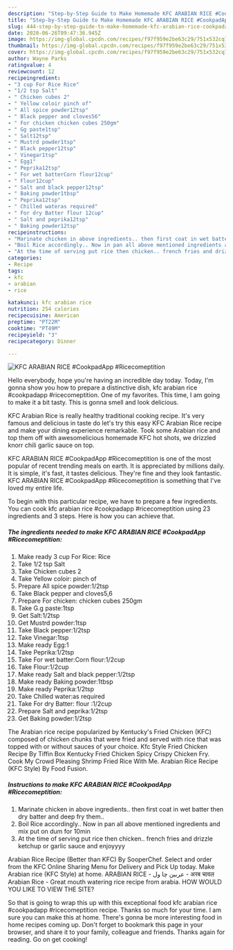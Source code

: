 ```yaml
---
description: "Step-by-Step Guide to Make Homemade KFC ARABIAN RICE #CookpadApp #Ricecomeptition"
title: "Step-by-Step Guide to Make Homemade KFC ARABIAN RICE #CookpadApp #Ricecomeptition"
slug: 444-step-by-step-guide-to-make-homemade-kfc-arabian-rice-cookpadapp-ricecomeptition
date: 2020-06-26T09:47:36.945Z
image: https://img-global.cpcdn.com/recipes/f97f959e2be63c29/751x532cq70/kfc-arabian-rice-cookpadapp-ricecomeptition-recipe-main-photo.jpg
thumbnail: https://img-global.cpcdn.com/recipes/f97f959e2be63c29/751x532cq70/kfc-arabian-rice-cookpadapp-ricecomeptition-recipe-main-photo.jpg
cover: https://img-global.cpcdn.com/recipes/f97f959e2be63c29/751x532cq70/kfc-arabian-rice-cookpadapp-ricecomeptition-recipe-main-photo.jpg
author: Wayne Parks
ratingvalue: 4
reviewcount: 12
recipeingredient:
- "3 cup For Rice Rice"
- "1/2 tsp Salt"
- " Chicken cubes 2"
- " Yellow coloir pinch of"
- " All spice powder12tsp"
- " Black pepper and cloves56"
- " For chicken chicken cubes 250gm"
- " Gg paste1tsp"
- " Salt12tsp"
- " Mustrd powder1tsp"
- " Black pepper12tsp"
- " Vinegar1tsp"
- " Egg1"
- " Peprika12tsp"
- " For wet batterCorn flour12cup"
- " Flour12cup"
- " Salt and black pepper12tsp"
- " Baking powder1tbsp"
- " Peprika12tsp"
- " Chilled wateras required"
- " For dry Batter flour 12cup"
- " Salt and peprika12tsp"
- " Baking powder12tsp"
recipeinstructions:
- "Marinate chicken in above ingredients.. then first coat in wet batter then dry batter and deep fry them.."
- "Boil Rice accordingly.. Now in pan all above mentioned ingredients and mix put on dum for 10min"
- "At the time of serving put rice then chicken.. french fries and drizzle ketchup or garlic sauce and enjoyyyy"
categories:
- Recipe
tags:
- kfc
- arabian
- rice

katakunci: kfc arabian rice 
nutrition: 254 calories
recipecuisine: American
preptime: "PT22M"
cooktime: "PT49M"
recipeyield: "3"
recipecategory: Dinner

---
```



![KFC ARABIAN RICE #CookpadApp #Ricecomeptition](https://img-global.cpcdn.com/recipes/f97f959e2be63c29/751x532cq70/kfc-arabian-rice-cookpadapp-ricecomeptition-recipe-main-photo.jpg)

Hello everybody, hope you're having an incredible day today. Today, I'm gonna show you how to prepare a distinctive dish, kfc arabian rice #cookpadapp #ricecomeptition. One of my favorites. This time, I am going to make it a bit tasty. This is gonna smell and look delicious.

KFC Arabian Rice is really healthy traditional cooking recipe. It&#39;s very famous and delicious in taste do let&#39;s try this easy KFC Arabian Rice recipe and make your dining experience remarkable. Took some Arabian rice and top them off with awesomelicious homemade KFC hot shots, we drizzled knorr chili garlic sauce on top.

KFC ARABIAN RICE #CookpadApp #Ricecomeptition is one of the most popular of recent trending meals on earth. It is appreciated by millions daily. It is simple, it's fast, it tastes delicious. They're fine and they look fantastic. KFC ARABIAN RICE #CookpadApp #Ricecomeptition is something that I've loved my entire life.


To begin with this particular recipe, we have to prepare a few ingredients. You can cook kfc arabian rice #cookpadapp #ricecomeptition using 23 ingredients and 3 steps. Here is how you can achieve that.

<!--inarticleads1-->

##### The ingredients needed to make KFC ARABIAN RICE #CookpadApp #Ricecomeptition:

1. Make ready 3 cup For Rice: Rice
1. Take 1/2 tsp Salt
1. Take  Chicken cubes 2
1. Take  Yellow coloir: pinch of
1. Prepare  All spice powder:1/2tsp
1. Take  Black pepper and cloves5,6
1. Prepare  For chicken: chicken cubes 250gm
1. Take  G.g paste:1tsp
1. Get  Salt:1/2tsp
1. Get  Mustrd powder:1tsp
1. Take  Black pepper:1/2tsp
1. Take  Vinegar:1tsp
1. Make ready  Egg:1
1. Take  Peprika:1/2tsp
1. Take  For wet batter:Corn flour:1/2cup
1. Take  Flour:1/2cup
1. Make ready  Salt and black pepper:1/2tsp
1. Make ready  Baking powder:1tbsp
1. Make ready  Peprika:1/2tsp
1. Take  Chilled water:as required
1. Take  For dry Batter: flour :1/2cup
1. Prepare  Salt and peprika:1/2tsp
1. Get  Baking powder:1/2tsp


The Arabian rice recipe popularized by Kentucky&#39;s Fried Chicken (KFC) composed of chicken chunks that were fried and served with rice that was topped with or without sauces of your choice. Kfc Style Fried Chicken Recipe By Tiffin Box Kentucky Fried Chicken Spicy Crispy Chicken Fry. Cook My Crowd Pleasing Shrimp Fried Rice With Me. Arabian Rice Recipe (KFC Style) By Food Fusion. 

<!--inarticleads2-->

##### Instructions to make KFC ARABIAN RICE #CookpadApp #Ricecomeptition:

1. Marinate chicken in above ingredients.. then first coat in wet batter then dry batter and deep fry them..
1. Boil Rice accordingly.. Now in pan all above mentioned ingredients and mix put on dum for 10min
1. At the time of serving put rice then chicken.. french fries and drizzle ketchup or garlic sauce and enjoyyyy


Arabian Rice Recipe (Better than KFC) By SooperChef. Select and order from the KFC Online Sharing Menu for Delivery and Pick Up today. Make Arabian rice (KFC Style) at home. ARABIAN RICE - عربین چا ول - अरब चावल Arabian Rice - Great mouth watering rice recipe from arabia. HOW WOULD YOU LIKE TO VIEW THE SITE? 

So that is going to wrap this up with this exceptional food kfc arabian rice #cookpadapp #ricecomeptition recipe. Thanks so much for your time. I am sure you can make this at home. There's gonna be more interesting food in home recipes coming up. Don't forget to bookmark this page in your browser, and share it to your family, colleague and friends. Thanks again for reading. Go on get cooking!
